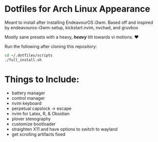 # Dotfiles for Arch Linux Appearance
Meant to install after installing EndeavourOS i3wm. Based off and inspired by endeavouros-i3wm-setup, kickstart.nvim, nvchad, and gruvbox

Mostly sane presets with a heavy, ***heavy*** tilt towards vi motions. ❤️

Run the following after cloning this repository:
```Bash
cd ~/.dotfiles/scripts
./full_install.sh
```

# Things to Include:
- battery manager
- control manager
- nvim keyboard
- perpetual capslock -> escape
- nvim for Latex, R, & Obsidian
- plover stenography
- customize bootloader
- straighten X11 and have options to switch to wayland
- get scrolling artifacts fixed
